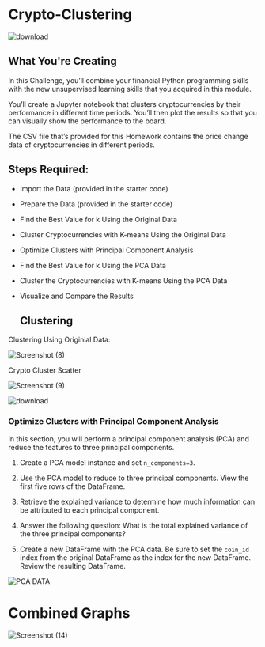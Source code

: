 # Crypto-Clustering

![download](https://github.com/shahp630/Crypto-Clustering/assets/133065460/776617dc-e1d8-4b51-8d03-ee79bc8a9b55)

## What You're Creating

In this Challenge, you’ll combine your financial Python programming skills with the new unsupervised learning skills that you acquired in this module.

You’ll create a Jupyter notebook that clusters cryptocurrencies by their performance in different time periods. You’ll then plot the results so that you can visually show the performance to the board.

The CSV file that’s provided for this Homework contains the price change data of cryptocurrencies in different periods.

## Steps Required:

* Import the Data (provided in the starter code)
* Prepare the Data (provided in the starter code)
* Find the Best Value for k Using the Original Data
* Cluster Cryptocurrencies with K-means Using the Original Data
* Optimize Clusters with Principal Component Analysis
* Find the Best Value for k Using the PCA Data
* Cluster the Cryptocurrencies with K-means Using the PCA Data
* Visualize and Compare the Results

  ## Clustering

Clustering Using Originial Data:

![Screenshot (8)](https://github.com/shahp630/Crypto-Clustering/assets/133065460/907bfcaa-d337-46a3-a148-c78ce3d8c51f)

Crypto Cluster Scatter

![Screenshot (9)](https://github.com/shahp630/Crypto-Clustering/assets/133065460/a79a4954-574e-429f-9212-975b18d68d89)

![download](https://github.com/shahp630/Crypto-Clustering/assets/133065460/2ee39821-4ea7-4193-81e9-f89fc61ea6d5)


### Optimize Clusters with Principal Component Analysis

In this section, you will perform a principal component analysis (PCA) and reduce the features to three principal components.

1. Create a PCA model instance and set `n_components=3`.

2. Use the PCA model to reduce to three principal components. View the first five rows of the DataFrame. 

3. Retrieve the explained variance to determine how much information can be attributed to each principal component.

4. Answer the following question: What is the total explained variance of the three principal components?

5. Create a new DataFrame with the PCA data. Be sure to set the `coin_id` index from the original DataFrame as the index for the new DataFrame. Review the resulting DataFrame.

![PCA DATA](https://github.com/shahp630/Crypto-Clustering/assets/133065460/ce0dfdb1-504e-4c80-9092-39365d0a12c4)

# Combined Graphs

![Screenshot (14)](https://github.com/shahp630/Crypto-Clustering/assets/133065460/78ae2034-e1b3-4e74-853d-5877f2ae679c)

